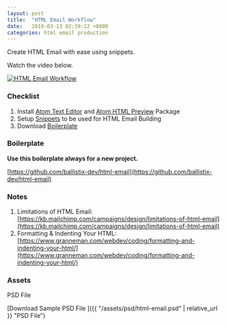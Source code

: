 ```yaml
---
layout: post
title:  "HTML Email Workflow"
date:   2018-03-13 02:39:12 +0800
categories: html email production
---
```


Create HTML Email with ease using snippets.

Watch the video below.

[![HTML Email Workflow](http://img.youtube.com/vi/njvT9iyIaWY/0.jpg)](http://www.youtube.com/watch?v=njvT9iyIaWY)

### Checklist

 1. Install [Atom Text Editor](http://atom.io/) and [Atom HTML Preview](https://atom.io/packages/atom-html-preview) Package
 2. Setup [Snippets](https://github.com/marcelbadua/html-email/blob/master/snippets/atom.cson) to be used for HTML Email Building
 3. Download [Boilerplate]((https://github.com/marcelbadua/html-email))

### Boilerplate

**Use this boilerplate always for a new project.**

[https://github.com/ballistix-dev/html-email](https://github.com/ballistix-dev/html-email)

### Notes

1. Limitations of HTML Email: [https://kb.mailchimp.com/campaigns/design/limitations-of-html-email](https://kb.mailchimp.com/campaigns/design/limitations-of-html-email)
2. Formatting & Indenting Your HTML: [https://www.granneman.com/webdev/coding/formatting-and-indenting-your-html/](https://www.granneman.com/webdev/coding/formatting-and-indenting-your-html/)

### Assets

PSD File

[Download Sample PSD File ]({{ "/assets/psd/html-email.psd" | relative_url }} "PSD File")
